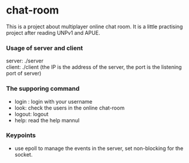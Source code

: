 # chat-room
This is a project about multiplayer online chat room. It is a little practising project after reading UNPv1 and APUE. 

### Usage of server and client
server: ./server <port>  
client: ./client <IP> <port> (the IP is the address of the server, the port is the listening port of server)

### The supporing command
+ login <yourname>: login with your username
+ look: check the users in the online chat-room
+ logout: logout
+ help: read the help mannul


### Keypoints
+ use epoll to manage the events in the server, set non-blocking for the socket.
